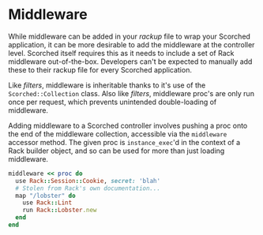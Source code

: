 Middleware
==========

While middleware can be added in your _rackup_ file to wrap your Scorched application, it can be more desirable to add the middleware at the controller level. Scorched itself requires this as it needs to include a set of Rack middleware out-of-the-box. Developers can't be expected to manually add these to their rackup file for every Scorched application.

Like _filters_, middleware is inheritable thanks to it's use of the `Scorched::Collection` class. Also like _filters_, middleware proc's are only run once per request, which prevents unintended double-loading of middleware.

Adding middleware to a Scorched controller involves pushing a proc onto the end of the middleware collection, accessible via the `middleware` accessor method. The given proc is `instance_exec`'d in the context of a Rack builder object, and so can be used for more than just loading middleware. 

```ruby
middleware << proc do
  use Rack::Session::Cookie, secret: 'blah'
  # Stolen from Rack's own documentation...
  map "/lobster" do
    use Rack::Lint
    run Rack::Lobster.new
  end
end
```